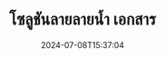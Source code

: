 ---
############################# Static ############################
layout: "family"
date:  2024-07-08T15:37:04
draft: false

product: "Watermark"
product_tag: "watermark"

lang: th

############################# Head ############################
head_title: "ลายน้ำเอกสาร C# Java Node.js Python | ใส่ลายน้ำ"
head_description: "เพิ่มลายน้ำลงใน PDF รูปภาพและเอกสารโซลูชันการทำลายน้ำสำหรับ Microsoft Office, PDF, OpenDocument, รูปภาพและอื่น ๆ"

############################# Header ############################
title: "โซลูชันลายลายน้ำ เอกสาร"
description:  |
  เพิ่มลายน้ำข้อความและรูปภาพสำหรับเอกสารและรูปภาพของคุณ

  ค้นหาและแก้ไขลายน้ำเอกสารด้วยวิธีที่สะดวก

  รับข้อมูลเกี่ยวกับลายน้ำที่แสดงในเอกสารของคุณ

############################# Supported Platforms ###############################
supported_platforms:
  enable: true
  head_title: "เลือกแพลตฟอร์มของคุณ"
  title: "อิสระของแพลตฟอร์"
  description: "ไลบรารี GroupDocs.Watermark รองรับระบบปฏิบัติการและเฟรมเวิร์กต่อไปนี้:"
  details_link_title: "เรียนรู้เพิ่มเติม"

  items:
    # items loop
    - title: ".NET"
      description: GroupDocs.Watermark .NET 
      color: "blue"
      tag: "net"
      link: "/watermark/net/"
      features_link: "https://docs.groupdocs.com/watermark/net/system-requirements/"
      features:
          # features loop
          - rows: "4"
            content: |
                    .NET Framework 4.5 or higher <br> .NET Core 3.0 or higher <br> .NET 5.0 or higher
      
          # features loop
          - rows: "1"
            content: |
                    Windows <br> Linux <br> Mac OS
      
          # features loop
          - rows: "3"
            content: |
                    Microsoft Visual Studio <br> JetBrains Rider <br> Microsoft Visual Code
      
          # features loop
          - rows: "1"
            content: |
                    50+ file formats
      

    # items loop
    - title: "Java"
      description: GroupDocs.Watermark Java
      color: "red"
      tag: "java"
      link: "/watermark/java/"
      features_link: "https://docs.groupdocs.com/watermark/java/system-requirements/"
      features:
          # features loop
          - rows: "4"
            content: |
                    Java 8 or higher <br> Kotlin
      
          # features loop
          - rows: "1"
            content: |
                    Windows <br> Linux <br> Mac OS
      
          # features loop
          - rows: "3"
            content: |
                    IntelliJ IDEA <br> Eclipse <br> NetBeans
      
          # features loop
          - rows: "1"
            content: |
                    50+ file formats

    # items loop
    - title: "Node.js"
      description: GroupDocs.Watermark Node.js
      color: "green"
      tag: "nodejs-java"
      link: "/watermark/nodejs-java/"
      features_link: "https://docs.groupdocs.com/watermark/"
      features:
          # features loop
          - rows: "4"
            content: |
                    Node.js 16+ and J2SE 8.0 (1.8)+
      
          # features loop
          - rows: "1"
            content: |
                    Windows <br> Linux <br> Mac OS
      
          # features loop
          - rows: "3"
            content: |
                    Atom <br> Visual Studio Code <br> โปรแกรมแก้ไขข้อความอื่น ๆ
      
          # features loop
          - rows: "1"
            content: |
                    50+ file formats

    # items loop
    - title: "Python"
      description: GroupDocs.Watermark Python
      color: "yellow"
      tag: "python-net"
      link: "/watermark/python-net/"
      features_link: "https://docs.groupdocs.com/watermark/net/system-requirements/"
      features:
          # features loop
          - rows: "3"
            content: |
                    Python 3.9+ and .Net 6+
      
          # features loop
          - rows: "1"
            content: |
                    Windows <br> Linux <br> Mac OS
      
          # features loop
          - rows: "4"
            content: |
                    IDLE <br> PyCharm <br> Visual Studio Code
      
          # features loop
          - rows: "1"
            content: |
                    50+ file formats

############################# Features ###############################
features:
  enable: true
  title: "GroupDocs.Watermark รีวิวคุณสมบัติ"
  description: "ไลบรารีที่ออกแบบมาเพื่อเพิ่มค้นหาและอัปเดตลายน้ำประเภทต่างๆสำหรับรูปแบบเอกสารยอดนิยม"

  items:
    # items loop
    - icon: "protect"
      title: "ปกป้องไฟล์ด้วยลายน้ำ"
      content: "เพิ่มลายน้ำข้อความและรูปภาพลงในเอกสารทางธุรกิจของคุณ"

    # items loop
    - icon: "search"
      title: "ค้นหาลายน้ำที่มีอยู่"
      content: "รับข้อมูลโดยละเอียดเกี่ยวกับลายน้ำที่วางไว้ในเอกสารก่อนหน้านี้"

    # items loop
    - icon: "manipulate"
      title: "จัดการลายน้ำเอกสาร"
      content: "ควบคุมข้อความ สไตล์ รูปภาพ และคุณสมบัติลายน้ำอื่น ๆ"

    # items loop
    - icon: "additional"
      title: "คุณสมบัติเพิ่มเติมต่างๆ"
      content: "รับข้อมูลเอกสารอัปเดตไฮเปอร์ลิงก์หรือพื้นหลังของหน้า ฯลฯ"

############################# Code samples ############################
code_samples:
  enable: true
  title: "ปกป้องเอกสารด้วยลายน้ำ"
  description: "GroupDocs.Watermark ตัวอย่างรหัสการดำเนินงานทั่วไป"
  items:
    # code sample loop
    - title: "การสร้างลายน้ำ"
      content: |
       "หากต้องการผนวกลายน้ำลงในเอกสาร ให้ระบุเส้นทางไปยังไฟล์เป้าหมายคุณมีตัวเลือกมากมายให้เลือกเพื่อให้ได้ลายน้ำที่กำหนดเองในหน้าเฉพาะ"
      samples:
        - language: "C#"
          color: "blue"
          content: |
            ```csharp {style=abap}   
            // ระบุเอกสารที่จะเป็นลายน้ำ
            using (Watermarker watermarker = new Watermarker("source.docx"))
            {
                // สร้างวัตถุลายน้ำ
                TextWatermark watermark = new TextWatermark("top secret", new Font("Arial", 36));

                // ตั้งค่าตัวเลือกลายน้ำ
                watermark.ForegroundColor = Color.Red;
                watermark.HorizontalAlignment = HorizontalAlignment.Center;
                watermark.VerticalAlignment = VerticalAlignment.Center;

                // เพิ่มลายน้ำและบันทึกไฟล์ที่ประมวลผล
                watermarker.Add(watermark);
                watermarker.Save("result.docx");

            }
            ```
        - language: "Java"
          color: "red"
          content: |
            ```java {style=abap}   
            // ระบุเอกสารที่จะเป็นลายน้ำ
            Watermarker watermarker = new Watermarker("source.docx");

            // สร้างวัตถุลายน้ำ
            TextWatermark watermark = new TextWatermark("top secret", new Font("Arial", 36));

            // ตั้งค่าตัวเลือกลายน้ำ
            watermark.setForegroundColor(Color.getRed());
            watermark.setHorizontalAlignment(HorizontalAlignment.Center);
            watermark.setVerticalAlignment(VerticalAlignment.Center);

            // เพิ่มลายน้ำและบันทึกไฟล์ที่ประมวลผล
            watermarker.add(watermark);
            watermarker.save("result.docx");
            watermarker.close();
            ```
        - language: "TypeScript"
          color: "green"
          content: |
            ```javascript {style=abap}  
            // ระบุเอกสารที่จะเป็นลายน้ำ
            const watermarker = new Watermarker("source.docx");

            // สร้างวัตถุลายน้ำ
            const watermark = new TextWatermark("top secret", new Font("Arial", 36));

            // ตั้งค่าตัวเลือกลายน้ำ
            watermark.setForegroundColor(Color.getRed());
            watermark.setHorizontalAlignment(HorizontalAlignment.Center);
            watermark.setVerticalAlignment(VerticalAlignment.Center);

            // เพิ่มลายน้ำและบันทึกไฟล์ที่ประมวลผล
            watermarker.add(watermark);
            watermarker.save("result.docx");
            ```
        - language: "Python"
          color: "yellow"
          content: |
            ```python {style=abap}  
            def run():
                # ระบุเอกสารที่จะเป็นลายน้ำ
                with groupdocs.watermark.Watermarker("source.docx") as watermarker:
                    font = groupdocs.watermark.watermarks.Font("Arial", 36.0)

                    # สร้างวัตถุลายน้ำ
                    watermark = groupdocs.watermark.watermarks.TextWatermark("top secret", font)

                    # ตั้งค่าตัวเลือกลายน้ำ
                    watermark.foreground_color = groupdocs.watermark.watermarks.Color.red;
                    watermark.horizontal_alignment = groupdocs.watermark.common.HorizontalAlignment.CENTER
                    watermark.vertical_alignment = groupdocs.watermark.common.VerticalAlignment.CENTER

                    # เพิ่มลายน้ำและบันทึกไฟล์ที่ประมวลผล
                    watermarker.add(watermark)
                    watermarker.save("result.docx")
            ```


############################# Supported Formats ###############################
formats:
  enable: true
  title: "รองรับรูปแบบไฟล์ 50+"
  description: "GroupDocs.Watermark มีเครื่องหมายน้ำสำหรับเอกสารและรูปแบบไฟล์ยอดนิยม"

############################# Metrics ###############################
metrics:
  enable: true
  title: "ข้อมูลสถิติห้องสมุดของเรา"
  description: "เจาะลึกในตัวชี้วัดที่สำคัญ โดยเปิดเผยข้อมูลเชิงลึกเกี่ยวกับความสำเร็จ ผลกระทบ และการเติบโตของเรา"

  items:
    # items loop
    - number: "50+"
      title: "รูปแบบที่รองรับ"
      content: "ห้องสมุดสามารถประมวลผลรูปแบบไฟล์ที่ได้รับความนิยมมากกว่า 50 รูปแบบ"

    # items loop
    - number: "500k"
      title: "NuGet ดาวน์โหลด"
      content: "GroupDocs.Watermark สำหรับ .NET เป็นไลบรารียอดนิยมที่มีการดาวน์โหลดมากกว่า 500,000 รายการบน NuGet"

    # items loop
    - number: "15k"
      title: "ดาวน์โหลด Maven"
      content: "ด้วยการดาวน์โหลดมากกว่า 15K รายการบน Maven แล้ว GroupDocs.Watermark เป็นตัวเลือกยอดนิยมสำหรับนักพัฒนา Java"

    # items loop
    - number: "140+"
      title: "ลูกค้าที่มีความสุข"
      content: "นักพัฒนาแต่ละรายและ บริษัท ชั้นนำทั่วโลกชอบไลบรารีของเราในการสร้างโซลูชันที่เป็นนวัตกรรม"


############################# Customers ###############################
customers:
  enable: true
  title: "ลูกค้าที่มีความสุขของเรา"
  description: "ไลบรารี GroupDocs ใช้โดยแบรนด์ที่มีชื่อเสียงระดับโลกและโดดเด่นทั่วโลก"

  items:
    # items loop
    - title: "BenQ Corporation"
      logo: "benq"
      
    # items loop
    - title: "Nasdaq Stock Market"
      logo: "nasdaq"
      
    # items loop
    - title: "AT&T Inc."
      logo: "att"
      
    # items loop
    - title: "Customer logo AstraZeneca"
      logo: "astrazeneca"
      
    # items loop
    - title: "Central Bank of Argentina"
      logo: "argentinacentralbank"
      
    # items loop
    - title: "Roche Holding AG"
      logo: "roche"
      
    # items loop
    - title: "Capita"
      logo: "capita"
      
    # items loop
    - title: "Axa S.A."
      logo: "axa"
      
    # items loop
    - title: "Instructure Inc."
      logo: "instructure"
      
    # items loop
    - title: "Wipro"
      logo: "wipro"


############################# Actions ###############################
actions:
  enable: true
  title: "พร้อมที่จะเริ่มแล้วหรือยัง?"
  description: "ลองใช้ฟีเจอร์ GroupDocs.Watermark ฟรีบนแพลตฟอร์มของคุณ"

  items:
    # items loop
    - title: ".NET"
      color: "blue"
      link: "/watermark/net/"

    # items loop
    - title: "Java"
      color: "red"
      link: "/watermark/java/"

    # items loop
    - title: "Node.js"
      color: "green"
      link: "/watermark/nodejs-java/"      

############################# FAQ ###############################
faq:
  enable: true
  title: "คำถามที่พบบ่อย"
  description: "ตรวจสอบคำถามที่พบบ่อยของเรา"

  items:
    # items loop
    - question: "GroupDocs.Watermark จำเป็นต้องใช้ไลบรารีภายนอกสำหรับการจัดการเอกสารหรือไม่"
      answer: "GroupDocs.Watermark ทำงานได้อย่างอิสระไม่จำเป็นต้องใช้ซอฟต์แวร์ของบุคคลที่สามเช่น Adobe Acrobat, Microsoft Office เป็นต้น"

    # items loop
    - question: "ฉันสามารถทดสอบคุณสมบัติ GroupDocs.Watermark ก่อนซื้อได้หรือไม่"
      answer: "ใช่ GroupDocs.Watermark มีการทดลองใช้ฟรี!ติดตั้งและลองใช้ แต่โปรดทราบ: รุ่นทดลองเพิ่ม 'ป้ายทดลองใช้' ลงในเอกสารของคุณเพียง 3 หน้าแรกเท่านั้นที่ได้รับการประมวลผลต้องการประสบการณ์เต็มรูปแบบหรือไม่?รับใบอนุญาตชั่วคราว 30 วันฟรีสำหรับการทำงานเต็มรูปแบบดูรายละเอียดภายใต้ [ใบอนุญาตชั่วคราว](https://purchase.groupdocs.com/temporary-license/)"

    # items loop
    - question: "มีใบอนุญาตประเภทใดบ้าง"
      answer: "ต้องการใบอนุญาต GroupDocs.Watermark หรือไม่เรามีตัวเลือก!เลือกจากใบอนุญาตตามตัวเลือกมากมายจำนวนนักพัฒนาในทีมของคุณตำแหน่งการปรับใช้เช่นสำนักงานเดียวหรือสถานที่ทำงานระยะไกลการกระจายลูกค้าปลายทางจำเป็นต้องแบ่งปัน SDK/API กับลูกค้าหรือไม่หรือมีใบอนุญาตสำหรับการใช้งานรายเดือน: จ่ายเฉพาะสำหรับสิ่งที่คุณใช้กับแผนที่มีการวัดปริมาณเท่านั้นดำดิ่งลึกและค้นหา [ราคา](https://purchase.groupdocs.com/pricing/watermark/net/) ที่สมบูรณ์แบบ"

############################# Cloud Links ###############################
cloud_links:
  enable: true
  title: "GroupDocs.Watermark API โค้ดต่ำ"
  description: "เพิ่มลายน้ำลงในไฟล์โดยแอปพลิเคชันของคุณโดยใช้ API REST บนคลาวด์ของเรา"
  
  items:
    # items loop
    - title: "GroupDocs.Watermark Cloud for cURL"
      content: "ใช้ cURL REST ful API เพื่อทำลายน้ำ PDF, Word, Excel, PowerPoint, JPEG และรูปแบบไฟล์ยอดนิยมอื่น ๆ"
      icon: "groupdocs_watermark-for-curl"
      link: "https://products.groupdocs.cloud/watermark/curl"

    # items loop
    - title: "GroupDocs.Watermark Cloud for .NET"
      content: "เพิ่มพลังให้กับแอปพลิเคชัน .NET ของคุณด้วยคุณสมบัติการทำลายน้ำเอกสารด้วย Cloud SDK สำหรับ .NETปกป้องเอกสารทางธุรกิจด้วยตัวคุณเอง"
      icon: "groupdocs_watermark-for-net"
      link: "https://products.groupdocs.cloud/watermark/net"

    # items loop
    - title: "GroupDocs.Watermark Cloud for Java"
      content: "GroupDocs.Watermark SDK ที่ออกแบบมาสำหรับ Java มอบความเป็นไปได้ใหม่สำหรับแอปพลิเคชัน Java และไฟล์ธุรกิจของคุณ"
      icon: "groupdocs_watermark-for-java"
      link: "https://products.groupdocs.cloud/watermark/java"

############################# App links ###############################
app_links:
  enable: true
  title: "GroupDocs.Watermark เว็บแอป"
  description: "GroupDocs ให้สิทธิ์เข้าถึงเว็บแอปพลิเคชันเพื่อเพิ่มลายน้ำลงในเอกสารของคุณรูปแบบไฟล์ยอดนิยมมากกว่า 50 รูปแบบสามารถทำลายน้ำในเบราว์เซอร์ที่คุณชื่นชอบได้ฟรี"

  items:
    # items loop
    - title: "GroupDocs.Watermark Total"
      content: "เครื่องมือออนไลน์เพื่อเพิ่มลายน้ำลงในเอกสารจากอุปกรณ์ใด ๆ"
      icon: "groupdocs_watermark-app"
      link: "https://products.groupdocs.app/watermark/total"

    # items loop
    - title: "GroupDocs.Watermark DOCX"
      content: "ลายน้ำ MS Word DOCX ออนไลน์"
      icon: "groupdocs_words-app"
      link: "https://products.groupdocs.app/watermark/docx"

    # items loop
    - title: "GroupDocs.Watermark PDF"
      content: "ปกป้องเอกสาร PDF ออนไลน์"
      icon: "groupdocs_pdf-app"
      link: "https://products.groupdocs.app/watermark/pdf"


      


---